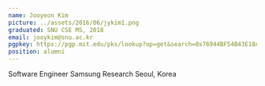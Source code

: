 ```yaml
---
name: Jooyeon Kim
picture: ../assets/2016/06/jykim1.png
graduated: SNU CSE MS, 2018
email: jooykim@snu.ac.kr
pgpkey: https://pgp.mit.edu/pks/lookup?op=get&search=0x76944BF54B43E18A
position: alumni
---
```

Software Engineer
Samsung Research
Seoul, Korea
